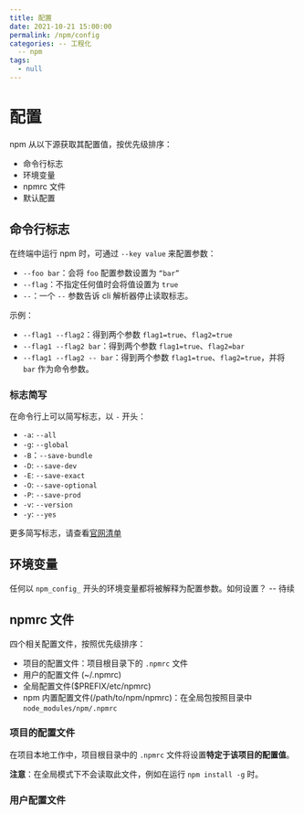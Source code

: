 ```yaml
---
title: 配置
date: 2021-10-21 15:00:00
permalink: /npm/config
categories: -- 工程化
  -- npm
tags:
  - null
---
```


# 配置

npm 从以下源获取其配置值，按优先级排序：

* 命令行标志
* 环境变量
* npmrc 文件
* 默认配置

## 命令行标志

在终端中运行 npm 时，可通过 `--key value` 来配置参数：

* `--foo bar`：会将 `foo` 配置参数设置为 `“bar”`
* `--flag`：不指定任何值时会将值设置为 `true`
* `--`：一个 `--` 参数告诉 cli 解析器停止读取标志。

示例：

* `--flag1 --flag2`：得到两个参数 `flag1=true`、`flag2=true`
* `--flag1 --flag2 bar`：得到两个参数  `flag1=true`、`flag2=bar`
* `--flag1 --flag2 -- bar`：得到两个参数 `flag1=true`、`flag2=true`，并将 `bar` 作为命令参数。

### 标志简写

在命令行上可以简写标志，以 `-` 开头：

* `-a`: `--all`
* `-g`: `--global`
* `-B`：`--save-bundle`
* `-D`: `--save-dev`
* `-E`: `--save-exact`
* `-O`: `--save-optional`
* `-P`: `--save-prod`
* `-v`: `--version`
* `-y`: `--yes`

更多简写标志，请查看[官网清单](https://docs.npmjs.com/cli/v8/using-npm/config#shorthands-and-other-cli-niceties)

## 环境变量

任何以 `npm_config_` 开头的环境变量都将被解释为配置参数。如何设置？ -- 待续

## npmrc 文件

四个相关配置文件，按照优先级排序：

* 项目的配置文件：项目根目录下的 `.npmrc` 文件
* 用户的配置文件 (~/.npmrc)
* 全局配置文件($PREFIX/etc/npmrc)
* npm 内置配置文件(/path/to/npm/npmrc)：在全局包按照目录中 `node_modules/npm/.npmrc` 

### 项目的配置文件

在项目本地工作中，项目根目录中的 `.npmrc` 文件将设置**特定于该项目的配置值**。

**注意**：在全局模式下不会读取此文件，例如在运行 `npm install -g` 时。

### 用户配置文件













